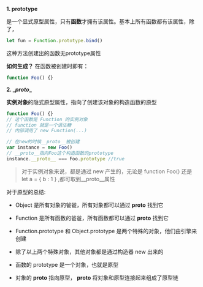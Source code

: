 **1. prototype** 

是一个显式原型属性，只有**函数**才拥有该属性。基本上所有函数都有该属性，除了，
```JavaScript
let fun = Function.prototype.bind()
```
这种方法创建出的函数无prototype属性

**如何生成？**
在函数被创建时即有：
```JavaScript
function Foo() {}
```

**2. \__proto__**

**实例对象**的隐式原型属性，指向了创建该对象的构造函数的原型
```JavaScript
function Foo() {}
// 这个函数是 Function 的实例对象
// function 就是一个语法糖
// 内部调用了 new Function(...)

// 在new的时候__proto__被创建
var instance = new Foo()
// __proto__指向Foo这个构造函数的prototype
instance.__proto__ === Foo.prototype //true
```

>对于实例对象来说，都是通过 new 产生的，无论是 function Foo() 还是 let a = { b : 1 } ,都可取到__proto__属性

对于原型的总结:

* Object 是所有对象的爸爸，所有对象都可以通过 __proto__ 找到它

* Function 是所有函数的爸爸，所有函数都可以通过 __proto__ 找到它

* Function.prototype 和 Object.prototype 是两个特殊的对象，他们由引擎来创建

* 除了以上两个特殊对象，其他对象都是通过构造器 new 出来的

* 函数的 prototype 是一个对象，也就是原型

* 对象的 __proto__ 指向原型， __proto__ 将对象和原型连接起来组成了原型链
